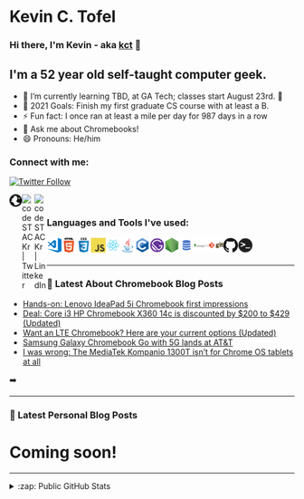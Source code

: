 

<!--
**kevinctofel/kevinctofel** is a ✨ _special_ ✨ repository because its `README.md` (this file) appears on your GitHub profile.

Here are some ideas to get you started:

- 🔭 I’m currently working on ...
- 🌱 I’m currently learning ...
- 👯 I’m looking to collaborate on ...
- 🤔 I’m looking for help with ...
- 💬 Ask me about ...
- 📫 How to reach me: ...
- 😄 Pronouns: ...
- ⚡ Fun fact: ...
-->

# Kevin C. Tofel

### Hi there, I'm Kevin - aka [kct][personal website] 👋

## I'm a 52 year old self-taught computer geek.

- 🌱 I’m currently learning TBD, at GA Tech; classes start August 23rd. 🤣
- 🥅 2021 Goals: Finish my first graduate CS course with at least a B.
- ⚡ Fun fact: I once ran at least a mile per day for 987 days in a row
- 💬 Ask me about Chromebooks! 
- 😄 Pronouns: He/him

### Connect with me:

[![Twitter Follow](https://img.shields.io/twitter/follow/kevinctofel?color=1DA1F2&logo=twitter&style=for-the-badge)](https://twitter.com/intent/follow?original_referer=https%3A%2F%2Fgithub.com%2FcodeSTACKr&screen_name=kevinctofel)

[<img align="left" alt="codeSTACKr.com" width="22px" src="https://raw.githubusercontent.com/iconic/open-iconic/master/svg/globe.svg" />][personal website]
[<img align="left" alt="codeSTACKr | Twitter" width="22px" src="https://cdn.jsdelivr.net/npm/simple-icons@v3/icons/twitter.svg" />][twitter]
[<img align="left" alt="codeSTACKr | LinkedIn" width="22px" src="https://cdn.jsdelivr.net/npm/simple-icons@v3/icons/linkedin.svg" />][linkedin]

<br />

### Languages and Tools I've used:

<img align="left" alt="Visual Studio Code" width="26px" src="https://raw.githubusercontent.com/github/explore/80688e429a7d4ef2fca1e82350fe8e3517d3494d/topics/visual-studio-code/visual-studio-code.png" />
<img align="left" alt="HTML5" width="26px" src="https://raw.githubusercontent.com/github/explore/80688e429a7d4ef2fca1e82350fe8e3517d3494d/topics/html/html.png" />
<img align="left" alt="CSS3" width="26px" src="https://raw.githubusercontent.com/github/explore/80688e429a7d4ef2fca1e82350fe8e3517d3494d/topics/css/css.png" />
<img align="left" alt="JavaScript" width="26px" src="https://raw.githubusercontent.com/github/explore/80688e429a7d4ef2fca1e82350fe8e3517d3494d/topics/javascript/javascript.png" /><img align="left" alt="React" width="26px" src="https://raw.githubusercontent.com/github/explore/80688e429a7d4ef2fca1e82350fe8e3517d3494d/topics/react/react.png" />
<img align="left" alt="Java" width="26px" src="https://raw.githubusercontent.com/devicons/devicon/master/icons/java/java-original.svg" />
<img align="left" alt="C" width="26px" src="https://raw.githubusercontent.com/devicons/devicon/master/icons/c/c-original.svg" />
<img align="left" alt="Gatsby" width="26px" src="https://raw.githubusercontent.com/github/explore/e94815998e4e0713912fed477a1f346ec04c3da2/topics/gatsby/gatsby.png" />
<img align="left" alt="Node.js" width="26px" src="https://raw.githubusercontent.com/github/explore/80688e429a7d4ef2fca1e82350fe8e3517d3494d/topics/nodejs/nodejs.png" /><img align="left" alt="SQL" width="26px" src="https://raw.githubusercontent.com/github/explore/80688e429a7d4ef2fca1e82350fe8e3517d3494d/topics/sql/sql.png" /><img align="left" alt="MongoDB" width="26px" src="https://raw.githubusercontent.com/github/explore/80688e429a7d4ef2fca1e82350fe8e3517d3494d/topics/mongodb/mongodb.png" /><img align="left" alt="Git" width="26px" src="https://raw.githubusercontent.com/github/explore/80688e429a7d4ef2fca1e82350fe8e3517d3494d/topics/git/git.png" /><img align="left" alt="GitHub" width="26px" src="https://raw.githubusercontent.com/github/explore/78df643247d429f6cc873026c0622819ad797942/topics/github/github.png" /><img align="left" alt="Terminal" width="26px" src="https://raw.githubusercontent.com/github/explore/80688e429a7d4ef2fca1e82350fe8e3517d3494d/topics/terminal/terminal.png" />
<br />
<br />

---


### 📕 Latest About Chromebook Blog Posts

<!-- BLOG-POST-LIST:START -->
- [Hands-on: Lenovo IdeaPad 5i Chromebook first impressions](https://www.aboutchromebooks.com/news/hands-on-lenovo-ideapad-5i-chromebook-first-impressions/)
- [Deal: Core i3 HP Chromebook X360 14c is discounted by $200 to $429 (Updated)](https://www.aboutchromebooks.com/news/intel-corei3-hp-chromebook-x360-14c-discounted-by-200/)
- [Want an LTE Chromebook? Here are your current options (Updated)](https://www.aboutchromebooks.com/news/want-an-lte-chromebook-here-are-your-current-options/)
- [Samsung Galaxy Chromebook Go with 5G lands at AT&T](https://www.aboutchromebooks.com/news/samsung-galaxy-chromebook-go-with-5g-lte-lands-at-att/)
- [I was wrong: The MediaTek Kompanio 1300T isn’t for Chrome OS tablets at all](https://www.aboutchromebooks.com/news/i-was-wrong-the-mediatek-kompanio-1300t-isnt-for-chrome-os-tablets-at-all/)
<!-- BLOG-POST-LIST:END -->

➡️

---

### 📕 Latest Personal Blog Posts

<!-- PERSONAL-BLOG-POST-LIST:START -->
# Coming soon!
<!-- PERSONAL-BLOG-POST-LIST:END -->

---

<details>
  <summary>:zap: Public GitHub Stats</summary>
  
  [![Kevin's GitHub stats](https://github-readme-stats.vercel.app/api?username=kevinctofel)](https://github.com/anuraghazra/github-readme-stats)

</details>

[personal website]: https://www.kctofel.com
[twitter]: https://twitter.com/kevinctofel
[linkedin]: https://linkedin.com/in/kevinctofel
